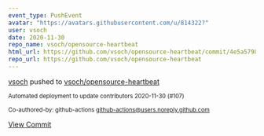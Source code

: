 ```yaml
---
event_type: PushEvent
avatar: "https://avatars.githubusercontent.com/u/814322?"
user: vsoch
date: 2020-11-30
repo_name: vsoch/opensource-heartbeat
html_url: https://github.com/vsoch/opensource-heartbeat/commit/4e5a57983a68f08a36dfd7db33ab62a9bd7d254e
repo_url: https://github.com/vsoch/opensource-heartbeat
---
```


<a href='https://github.com/vsoch' target='_blank'>vsoch</a> pushed to <a href='https://github.com/vsoch/opensource-heartbeat' target='_blank'>vsoch/opensource-heartbeat</a>

<small>Automated deployment to update contributors 2020-11-30 (#107)

Co-authored-by: github-actions <github-actions@users.noreply.github.com></small>

<a href='https://github.com/vsoch/opensource-heartbeat/commit/4e5a57983a68f08a36dfd7db33ab62a9bd7d254e' target='_blank'>View Commit</a>